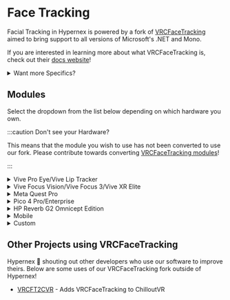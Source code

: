 # Face Tracking

Facial Tracking in Hypernex is powered by a fork of [VRCFaceTracking](https://github.com/TigersUniverse/VRCFaceTracking) aimed to bring support to all versions of Microsoft's .NET and Mono.

If you are interested in learning more about what VRCFaceTracking is, check out their [docs website](https://docs.vrcft.io/)!

<details><summary>Want more Specifics?</summary>
<p>

With using VRCFaceTracking, it brings its own advantages and disadvantages, mainly due to the complexity of the project.

<span className="semi-bigger-text">Advantages of using VRCFaceTracking</span><br />

VRCFaceTracking is ahead of the game when it comes to both community support and tracking reliability. When it comes down to their [Unified Expressions](https://docs.vrcft.io/docs/tutorial-avatars/tutorial-avatars-extras/unified-blendshapes), quality is unmet by any other Facial Tracking provider, while still providing support for all [other standards](https://docs.vrcft.io/docs/tutorial-avatars/tutorial-avatars-extras/compatibility/overview).

On top of having improved expressions, they also have the community behind them. As of writing, their community server has over 5k members and their repository has over 800 commits. There is clear evidence of continuous support and passion behind everything they do. This makes it incredibly great for creators to work with when it comes to support, as it does not have to be generalized to just Hypernex, but can be extended to all of VRCFaceTracking.

<span className="semi-bigger-text">Disadvantages of using VRCFaceTracking</span><br />

The biggest disadvantage to all of it, is since our fork needs to run in any version of .NET, it also requires *all modules* to be recompiled. While most modules are fairly easy to recompile and keep up-to-date, some require small changes in code to ensure they run correctly on all platforms. This can be very time consuming, especially after a big VRCFaceTracking update, where everything would have to be recompiled again to support the latest version.

Another disadvantage is completely changing how VRCFaceTracking works at its core. VRCFaceTracking is designed to be an OSC application; however, our fork aims to remove (or really disable) that feature and pull data *[oddly](https://github.com/TigersUniverse/Hypernex.Unity/blob/main/Assets/Scripts/ExtendedTracking/VRCFTParameters.cs)*. This complicated code, required to extend VRCFaceTracking support without OSC, makes it more difficult for developers to contribute to our own project.

<span className="semi-bigger-text">So... Is it a good thing?</span><br />

Fortunately, because of our contributors, we can make the job a little easier on the users and creators. Below are some precompiled modules which are ready to go for any version of our VRCFaceTracking!

</p>
</details>

## Modules

Select the dropdown from the list below depending on which hardware you own.

:::caution Don't see your Hardware?

This means that the module you wish to use has not been converted to use our fork. Please contribute towards converting [VRCFaceTracking modules](https://docs.vrcft.io/docs/category/hardware-guides)!

:::

<details><summary>Vive Pro Eye/Vive Lip Tracker</summary>
<p>

+ [SRanipalTrackingModule](https://github.com/TigersUniverse/SRanipalTrackingModule) - Adds support for the Vive Pro Eye and the Vive Lip Tracker

</p>
</details>

<details><summary>Vive Focus Vision/Vive Focus 3/Vive XR Elite</summary>
<p>

+ [ViveStreamingFaceTrackingModule](https://github.com/TigersUniverse/ViveStreamingFaceTrackingModule) - Adds support for the Vive Streaming app
+ [SRanipalTrackingModule](https://github.com/TigersUniverse/SRanipalTrackingModule) - Also works with these HMDs

</p>
</details>

<details><summary>Meta Quest Pro</summary>
<p>

+ [VirtualDesktop.VRCFaceTracking](https://github.com/TigersUniverse/VirtualDesktop.VRCFaceTracking) - Adds support for Virtual Desktop Face Tracking
+ [LinkFT](https://github.com/TigersUniverse/LinkFT) - Adds support for SteamLink Face Tracking
+ [VRCFT-ALVR](https://github.com/TigersUniverse/VRCFT-ALVR) - Adds support for ALVR Face Tracking

</p>
</details>

<details><summary>Pico 4 Pro/Enterprise</summary>
<p>

+ [VRCFTPicoModule](https://github.com/Slime-Senpai/VRCFTPicoModule) - Adds support for the Pico Connect / Pico Business Streamer Face and Eye Tracking

</p>
</details>

<details><summary>HP Reverb G2 Omnicept Edition</summary>
<p>

+ [VRCFTOmniceptModule](https://github.com/TigersUniverse/VRCFTOmniceptModule) - Adds support for HP Omnicept eye tracking

</p>
</details>

<details><summary>Mobile</summary>
<p>

+ [VRCFaceTracking-LiveLink](https://github.com/TigersUniverse/VRCFaceTracking-LiveLink) - Adds support for the Live Link app
+ [VRCFaceTracking-MeowFace](https://github.com/TigersUniverse/VRCFaceTracking-MeowFace) - Adds support for the MeowFace app

</p>
</details>

<details><summary>Custom</summary>
<p>

+ [ETVRTrackingModule](https://github.com/TigersUniverse/ETVRTrackingModule) - Adds support for ETVR
+ [VRCFT-Babble](https://github.com/TigersUniverse/VRCFT-Babble) - Adds support for Babble

</p>
</details>

## Other Projects using VRCFaceTracking

Hypernex 💙 shouting out other developers who use our software to improve theirs. Below are some uses of our VRCFaceTracking fork outside of Hypernex!

+ [VRCFT2CVR](https://github.com/200Tigersbloxed/VRCFT2CVR) - Adds VRCFaceTracking to ChilloutVR
